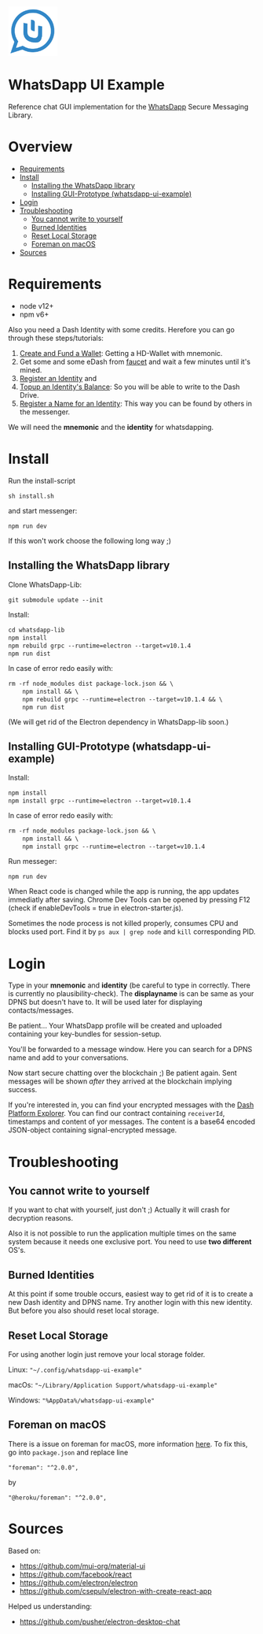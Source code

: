 <img src="/whatsDapp.png" width="100" height="100">

# WhatsDapp UI Example

Reference chat GUI implementation for the [WhatsDapp](https://github.com/realKidDouglas/whatsdapp-lib) Secure Messaging Library.

# Overview 

- [Requirements](#requirements)
- [Install](#install)
  * [Installing the WhatsDapp library](#installing-the-whatsdapp-library)
  * [Installing GUI-Prototype (whatsdapp-ui-example)](#installing-gui-prototype--whatsdapp-ui-example-)
- [Login](#login)
- [Troubleshooting](#troubleshooting)
  * [You cannot write to yourself](#you-cannot-write-to-yourself)
  * [Burned Identities](#burned-identities)
  * [Reset Local Storage](#reset-local-storage)
  * [Foreman on macOS](#foreman-on-macos)
- [Sources](#sources)


# Requirements
 - node v12+
 - npm v6+

Also you need a Dash Identity with some credits. Herefore you can go through these steps/tutorials:
 1. [Create and Fund a Wallet](https://dashplatform.readme.io/docs/tutorial-create-and-fund-a-wallet): Getting a HD-Wallet with mnemonic.
 2. Get some and some eDash from [faucet](http://faucet.evonet.networks.dash.org) and wait a few minutes until it's mined.
 3. [Register an Identity](https://dashplatform.readme.io/docs/tutorial-register-an-identity) and
 4. [Topup an Identity's Balance](https://dashplatform.readme.io/docs/tutorial-topup-an-identity-balance): 
 	So you will be able to write to the Dash Drive.
 5. [Register a Name for an Identity](https://dashplatform.readme.io/docs/tutorial-register-a-name-for-an-identity): 
 	This way you can be found by others in the messenger.

We will need the **mnemonic** and the **identity** for whatsdapping.


# Install

Run the install-script

    sh install.sh

and start messenger: 

    npm run dev

If this won't work choose the following long way ;)

## Installing the WhatsDapp library

Clone WhatsDapp-Lib:

    git submodule update --init

Install:

    cd whatsdapp-lib
    npm install
    npm rebuild grpc --runtime=electron --target=v10.1.4
    npm run dist

In case of error redo easily with:

    rm -rf node_modules dist package-lock.json && \
        npm install && \
        npm rebuild grpc --runtime=electron --target=v10.1.4 && \
        npm run dist

(We will get rid of the Electron dependency in WhatsDapp-lib soon.)

## Installing GUI-Prototype (whatsdapp-ui-example)

Install:

    npm install
    npm install grpc --runtime=electron --target=v10.1.4
    
In case of error redo easily with:
    
    rm -rf node_modules package-lock.json && \
        npm install && \
        npm install grpc --runtime=electron --target=v10.1.4

Run messeger:

    npm run dev

When React code is changed while the app is running, the app updates immediatly after saving.
Chrome Dev Tools can be opened by pressing F12 (check if enableDevTools = true in electron-starter.js).

Sometimes the node process is not killed properly, consumes CPU and blocks used port. 
Find it by `ps aux | grep node` and `kill` corresponding PID.

# Login

Type in your **mnemonic** and **identity** (be careful to type in correctly. There is currently no plausibility-check).
The **displayname** is can be same as your DPNS but doesn't have to. 
It will be used later for displaying contacts/messages.

Be patient... Your WhatsDapp profile will be created and uploaded containing your key-bundles for session-setup.

You'll be forwarded to a message window.
Here you can search for a DPNS name and add to your conversations. 

Now start secure chatting over the blockchain ;)
Be patient again. Sent messages will be shown *after* they arrived at the blockchain implying success.

If you're interested in, you can find your encrypted messages with the [Dash Platform Explorer](https://pce.cloudwheels.net).
You can find our contract containing `receiverId`, timestamps and content of yor messages.
The content is a base64 encoded JSON-object containing signal-encrypted message.

# Troubleshooting

## You cannot write to yourself

If you want to chat with yourself, just don't ;) 
Actually it will crash for decryption reasons.

Also it is not possible to run the application multiple times on the same system because it needs one exclusive port.
You need to use **two different** OS's.

## Burned Identities

At this point if some trouble occurs, easiest way to get rid of it is to create a new Dash identity and DPNS name.
Try another login with this new identity.
But before you also should reset local storage.

## Reset Local Storage

For using another login just remove your local storage folder.

Linux: `"~/.config/whatsdapp-ui-example"`

macOs: `"~/Library/Application Support/whatsdapp-ui-example"`

Windows: `"%AppData%/whatsdapp-ui-example"`

## Foreman on macOS
There is a issue on foreman for macOS, more information [here](https://stackoverflow.com/questions/45422184/heroku-local-on-exit-null-throws-err-unknown-signal-error/49716045#49716045).
To fix this, go into `package.json` and replace line
	
	"foreman": "^2.0.0",

by 

	"@heroku/foreman": "^2.0.0",
 

# Sources

Based on:
* https://github.com/mui-org/material-ui
* https://github.com/facebook/react
* https://github.com/electron/electron
* https://github.com/csepulv/electron-with-create-react-app

Helped us understanding:
* https://github.com/pusher/electron-desktop-chat 
